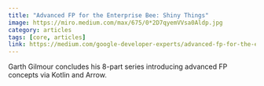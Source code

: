 ```yaml
---
title: "Advanced FP for the Enterprise Bee: Shiny Things"
image: https://miro.medium.com/max/675/0*2D7qyemVVsa0Aldp.jpg
category: articles
tags: [core, articles]
link: https://medium.com/google-developer-experts/advanced-fp-for-the-enterprise-bee-shiny-things-770ae9c27472
---
```


Garth Gilmour concludes his 8-part series introducing advanced FP concepts via Kotlin and Arrow.

